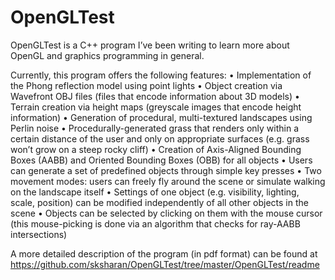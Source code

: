 OpenGLTest
==========

OpenGLTest is a C++ program I’ve been writing to learn more about OpenGL and graphics programming in general.

Currently, this program offers the following features:
•	Implementation of the Phong reflection model using point lights
•	Object creation via Wavefront OBJ files (files that encode information about 3D models)
•	Terrain creation via height maps (greyscale images that encode height information)
•	Generation of procedural, multi-textured landscapes using Perlin noise
•	Procedurally-generated grass that renders only within a certain distance of the user and only on appropriate surfaces (e.g. grass won’t grow on a steep rocky cliff)
•	Creation of Axis-Aligned Bounding Boxes (AABB) and Oriented Bounding Boxes (OBB) for all objects
•	Users can generate a set of predefined objects through simple key presses
•	Two movement modes: users can freely fly around the scene or simulate walking on the landscape itself
•	Settings of one object (e.g. visibility, lighting, scale, position) can be modified independently of all other objects in the scene
•	Objects can be selected by clicking on them with the mouse cursor (this mouse-picking is done via an algorithm that checks for ray-AABB intersections)

A more detailed description of the program (in pdf format) can be found at https://github.com/sksharan/OpenGLTest/tree/master/OpenGLTest/readme
